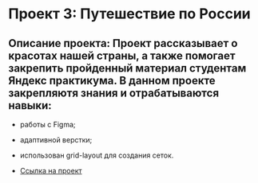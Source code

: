 # Проект 3: Путешествие по России

## **Описание проекта:** Проект рассказывает о красотах нашей страны, а также помогает закрепить пройденный материал студентам Яндекс практикума. В данном проекте закрепляютя знания и отрабатываются навыки:

* работы с Figma;
* адаптивной верстки;
* использован grid-layout для создания сеток.

* [Ссылка на проект](https://www.figma.com/file/5S2WSbEFL6awjVWJ0NWL8Q/Sprint-3_-Russia-_-desktop-mobile?node-id=28503%3A0)